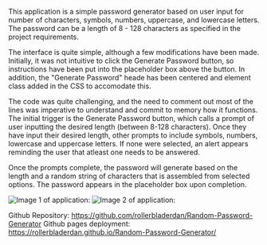 This application is a simple password generator based on user input for number of characters, symbols, numbers, uppercase, and lowercase letters. The password can be a length of 8 - 128 characters as specified in the project requirements. 

The interface is quite simple, although a few modifications have been made. Initially, it was not intuitive to click the Generate Password button, so instructions have been put into the placeholder box above the button. In addition, the "Generate Password" heade has been centered and element class added in the CSS to accomodate this. 

The code was quite challenging, and the need to comment out most of the lines was imperative to understand and commit to memory how it functions. The initial trigger is the Generate Password button, which calls a prompt of user inputting the desired length (between 8-128 characters). Once they have input their desired length, other prompts to include symbols, numbers, lowercase and uppercase letters. If none were selected, an alert appears reminding the user that atleast one needs to be answered. 

Once the prompts complete, the password will generate based on the length and a random string of characters that is assembled from selected options. The password appears in the placeholder box upon completion. 

![Image 1 of application:](https://github.com/rollerbladerdan/Random-Password-Generator/blob/master/Images/Screenshot%201%20-%20Pre%20Generation.png)
![Image 2 of application:](https://github.com/rollerbladerdan/Random-Password-Generator/blob/master/Images/Screenshot%202%20-%20Generation.png)
 
Github Repository: https://github.com/rollerbladerdan/Random-Password-Generator
Github pages deployment: https://rollerbladerdan.github.io/Random-Password-Generator/
